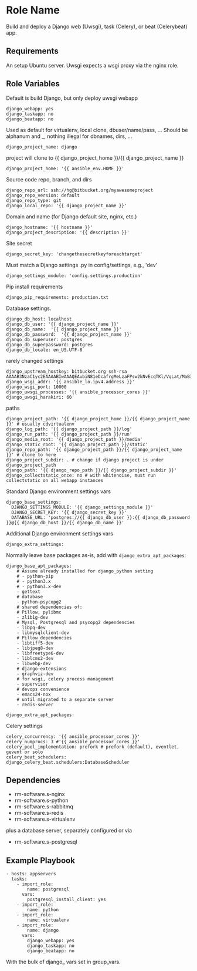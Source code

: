 Role Name
=========

Build and deploy a Django web (Uwsgi), task (Celery), or beat (Celerybeat) app.

Requirements
------------

An setup Ubuntu server. Uwsgi expects a wsgi proxy via the nginx role.

Role Variables
--------------

Default is build Django, but only deploy uwsgi webapp

    django_webapp: yes
    django_taskapp: no
    django_beatapp: no

Used as default for virtualenv, local clone, dbuser/name/pass, ...
Should be alphanum and _, nothing illegal for dbnames, dirs, ...

    django_project_name: django

project will clone to {{ django_project_home }}/{{ django_project_name }}

    django_project_home: '{{ ansible_env.HOME }}'

Source code repo, branch, and dirs

    django_repo_url: ssh://hg@bitbucket.org/myawesomeproject
    django_repo_version: default
    django_repo_type: git
    django_local_repo: '{{ django_project_name }}'

Domain and name (for Django default site, nginx, etc.)

    django_hostname: '{{ hostname }}'
    django_project_description: '{{ description }}'

Site secret

    django_secret_key: 'changethesecretkeyforeachtarget'

Must match a Django settings .py in config/settings, e.g., 'dev'

    django_settings_module: 'config.settings.production'

Pip install requirements

    django_pip_requirements: production.txt

Database settings.

    django_db_host: localhost
    django_db_user: '{{ django_project_name }}'
    django_db_name:  '{{ django_project_name }}'
    django_db_password:  '{{ django_project_name }}'
    django_db_superuser: postgres
    django_db_superpassword: postgres
    django_db_locale: en_US.UTF-8

rarely changed settings

    django_upstream_hostkey: bitbucket.org ssh-rsa AAAAB3NzaC1yc2EAAAABIwAAAQEAubiN81eDcafrgMeLzaFPsw2kNvEcqTKl/VqLat/MaB33pZy0y3rJZtnqwR2qOOvbwKZYKiEO1O6VqNEBxKvJJelCq0dTXWT5pbO2gDXC6h6QDXCaHo6pOHGPUy+YBaGQRGuSusMEASYiWunYN0vCAI8QaXnWMXNMdFP3jHAJH0eDsoiGnLPBlBp4TNm6rYI74nMzgz3B9IikW4WVK+dc8KZJZWYjAuORU3jc1c/NPskD2ASinf8v3xnfXeukU0sJ5N6m5E8VLjObPEO+mN2t/FZTMZLiFqPWc/ALSqnMnnhwrNi2rbfg/rd/IpL8Le3pSBne8+seeFVBoGqzHM9yXw==
    django_wsgi_addr: '{{ ansible_lo.ipv4.address }}'
    django_wsgi_port: 10000
    django_uwsgi_processes: '{{ ansible_processor_cores }}'
    django_uwsgi_harakiri: 60

paths

    django_project_path: '{{ django_project_home }}/{{ django_project_name }}' # usually cdvirtualenv
    django_log_path: '{{ django_project_path }}/log'
    django_run_path: '{{ django_project_path }}/run'
    django_media_root: '{{ django_project_path }}/media'
    django_static_root: '{{ django_project_path }}/static'
    django_repo_path: '{{ django_project_path }}/{{ django_project_name }}' # clone to here
    django_project_subdir: . # change if django project is under django_project_path
    django_path: '{{ django_repo_path }}/{{ django_project_subdir }}'
    django_collectstatic_once: no # with whitenoise, must run collectstatic on all webapp instances

Standard Django environment settings vars

    django_base_settings:
      DJANGO_SETTINGS_MODULE: '{{ django_settings_module }}'
      DJANGO_SECRET_KEY: '{{ django_secret_key }}'
      DATABASE_URL: 'postgres://{{ django_db_user }}:{{ django_db_password }}@{{ django_db_host }}/{{ django_db_name }}'

Additional Django environment settings vars

    django_extra_settings:

Normally leave base packages as-is, add with `django_extra_apt_packages`:

    django_base_apt_packages:
        # Assume already installed for django_python setting
        # - python-pip
        # - python3.x
        # - python3.x-dev
        - gettext
        # database
        - python-psycopg2
        # shared dependencies of:
        # Pillow, pylibmc
        - zlib1g-dev
        # Mysql, Postgresql and psycopg2 dependencies
        - libpq-dev
        - libmysqlclient-dev
        # Pillow dependencies
        - libtiff5-dev
        - libjpeg8-dev
        - libfreetype6-dev
        - liblcms2-dev
        - libwebp-dev
        # django-extensions
        - graphviz-dev
        # for wsgi, celery process management
        - supervisor
        # devops convenience
        - emacs24-nox
        # until migrated to a separate server
        - redis-server

    django_extra_apt_packages:

Celery settings

    celery_concurrency: '{{ ansible_processor_cores }}'
    celery_numprocs: 3 #'{{ ansible_processor_cores }}'
    celery_pool_implementation: prefork # prefork (default), eventlet, gevent or solo
    celery_beat_schedulers: django_celery_beat.schedulers:DatabaseScheduler


Dependencies
------------

- rm-software.s-nginx
- rm-software.s-python
- rm-software.s-rabbitmq
- rm-software.s-redis
- rm-software.s-virtualenv

plus a database server, separately configured or via

- rm-software.s-postgresql

Example Playbook
----------------

    - hosts: appservers
      tasks:
        - import_role:
            name: postgresql
          vars:
            postgresql_install_client: yes
        - import_role:
            name: python
        - import_role:
            name: virtualenv
        - import_role:
            name: django
          vars:
            django_webapp: yes
            django_taskapp: no
            django_beatapp: no

With the bulk of django_ vars set in group_vars.